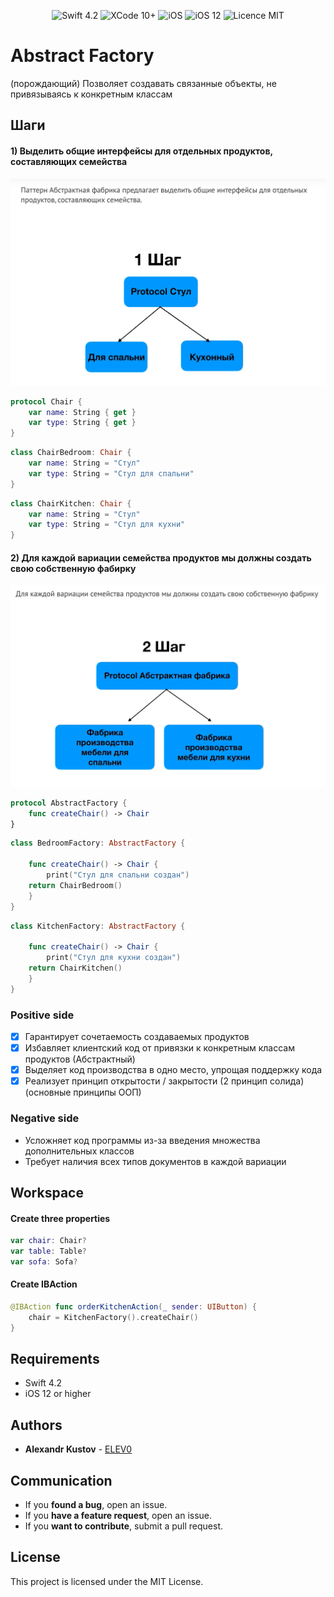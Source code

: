 


<p align="center">
<img src="https://img.shields.io/badge/Swift-4.2-orange.svg" alt="Swift 4.2"/>
<img src="https://img.shields.io/badge/Xcode-10%2B-brightgreen.svg" alt="XCode 10+"/>
<img src="https://img.shields.io/badge/platform-iOS-green.svg" alt="iOS"/>
<img src="https://img.shields.io/badge/iOS-12%2B-brightgreen.svg" alt="iOS 12"/>
<img src="https://img.shields.io/badge/licence-MIT-lightgray.svg" alt="Licence MIT"/>
</p>


# Abstract Factory

(порождающий)
Позволяет создавать связанные объекты, не привязываясь к конкретным классам

## Шаги
#### 1) Выделить общие интерфейсы для отдельных продуктов, составляющих семейства

<div align = "center">
<img src="/images/1step.png" width="750">
</div>

```swift
protocol Chair {
    var name: String { get }
    var type: String { get }
}
```
```swift
class ChairBedroom: Chair {
    var name: String = "Стул"
    var type: String = "Стул для спальни"
}
```
```swift
class ChairKitchen: Chair {
    var name: String = "Стул"
    var type: String = "Стул для кухни"
}
```

#### 2) Для каждой вариации семейства продуктов мы должны создать свою собственную фабирку

<div align = "center">
<img src="/images/2step.png" width="750">
</div>

```swift
protocol AbstractFactory {
    func createChair() -> Chair
}
```
```swift
class BedroomFactory: AbstractFactory {

    func createChair() -> Chair {
        print("Стул для спальни создан")
    return ChairBedroom()
    }
}
```
```swift
class KitchenFactory: AbstractFactory {

    func createChair() -> Chair {
        print("Стул для кухни создан")
    return ChairKitchen()
    }
}
```

### Positive side
- [x]  Гарантирует сочетаемость создаваемых продуктов
- [x] Избавляет клиентский код от привязки к конкретным классам продуктов (Абстрактный)
- [x] Выделяет код производства в одно место, упрощая поддержку кода
- [x] Реализует принцип открытости / закрытости (2 принцип солида) (основные принципы ООП) 

### Negative side
* Усложняет код программы из-за введения множества дополнительных классов
* Требует наличия всех типов документов в каждой вариации


## Workspace

#### Create three properties

```swift
var chair: Chair?
var table: Table?
var sofa: Sofa?
```
#### Create IBAction

```swift
@IBAction func orderKitchenAction(_ sender: UIButton) {
    chair = KitchenFactory().createChair()
}
```

## Requirements

* Swift 4.2
* iOS 12 or higher

## Authors

* **Alexandr Kustov** -  [ELEV0](https://github.com/ELEV0)

## Communication

* If you **found a bug**, open an issue.
* If you **have a feature request**, open an issue.
* If you **want to contribute**, submit a pull request.

## License

This project is licensed under the MIT License.
